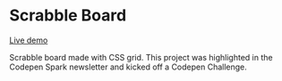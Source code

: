 # Scrabble Board

[Live demo](https://codepen.io/bobbykorec/live/yZyNPr "CSS Grid Scrabble Board")

Scrabble board made with CSS grid. This project was highlighted in the Codepen Spark newsletter and kicked off a Codepen Challenge. 
